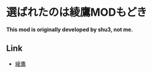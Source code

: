 # 選ばれたのは綾鷹MODもどき
**This mod is originally developed by shu3, not me.**
## Link
- [綾鷹](https://www.ayataka.jp)